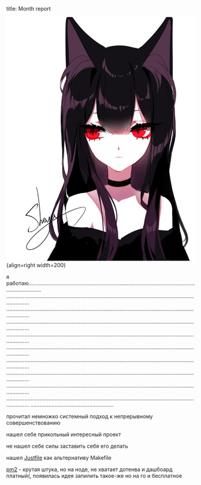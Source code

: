 title: Month report

![](/blog/static/img/4V3a3mYKhSo.jpg){align=right width=200}

я работаю..................................................................................................................................... ........................................................................................................................................... ........................................................................................................................................... ........................................................................................................................................... ........................................................................................................................................... ........................................................................................................................................... ........................................................................................................................................... ........................................................................................................................................... ........................................................................................................................................... ........................................................................................................................................... .......................................................

прочитал немножко системный подход к непрерывному совершенствованию

нашел себе прикольный интересный проект

не нашел себе силы заставить себя его делать

нашел [Justfile](https://just.systems/man/en/) как альтернативу Makefile

[pm2](https://github.com/Unitech/pm2/) - крутая штука, но на ноде, не хватает дотенва и дашбоард платный(, появилась идея запилить такое-же но на го и бесплатное
